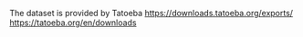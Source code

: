 The dataset is provided by 
Tatoeba https://downloads.tatoeba.org/exports/
https://tatoeba.org/en/downloads

